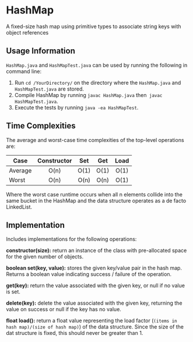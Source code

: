 # HashMap
A fixed-size hash map using primitive types to associate string keys with object references

## Usage Information
`HashMap.java` and `HashMapTest.java` can be used by running the following in command line:

1. Run `cd /YourDirectory/` on the directory where the `HashMap.java` and `HashMapTest.java` are stored.
2. Compile HashMap by running `javac HashMap.java` then` javac HashMapTest.java`.
2. Execute the tests by running `java -ea HashMapTest`.

## Time Complexities
The average and worst-case time complexities of the top-level operations are:

| Case          | Constructor   | Set   | Get   | Load  |
| ------------- |:-------------:|:-----:|:-----:|:-----:|
| Average       | O(n)          | O(1)  | O(1)  | O(1)  |
| Worst         | O(n)          | O(n)  | O(n)  | O(1)  |

Where the worst case runtime occurs when all n elements collide into the same bucket in the HashMap and the data structure operates as a de facto LinkedList.

## Implementation

Includes implementations for the following operations:

**constructor(size):** return an instance of the class with pre-allocated space for the given number of objects.

**boolean set(key, value):** stores the given key/value pair in the hash map. Returns a boolean value indicating success / failure of the operation.

**get(key):** return the value associated with the given key, or null if no value is set.

**delete(key):** delete the value associated with the given key, returning the value on success or null if the key has no value.

**float load():** return a float value representing the load factor (`(items in hash map)/(size of hash map)`) of the data structure. Since the size of the dat structure is fixed, this should never be greater than 1.
